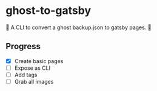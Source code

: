 # ghost-to-gatsby

:construction: A CLI to convert a ghost backup.json to gatsby pages. :construction:

## Progress

- [X] Create basic pages
- [ ] Expose as CLI
- [ ] Add tags
- [ ] Grab all images
